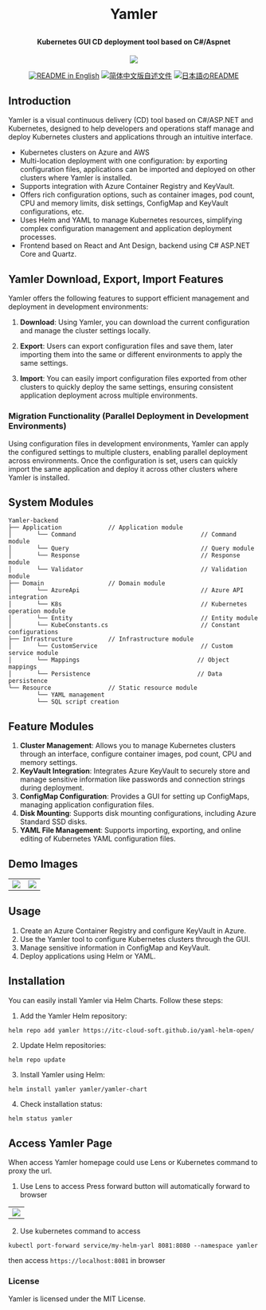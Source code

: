 <p align="center">

[//]: # (	<img alt="logo" src="https://oscimg.oschina.net/oscnet/up-b99b286755aef70355a7084753f89cdb7c9.png">)
</p>
<h1 align="center" style="margin: 30px 0 30px; font-weight: bold;">Yamler</h1>
<h4 align="center">Kubernetes GUI CD deployment tool based on C#/Aspnet</h4>
<p align="center">
	<a href="https://gitee.com/y_project/RuoYi-Cloud/blob/master/LICENSE"><img src="https://img.shields.io/github/license/mashape/apistatus.svg"></a>
</p>
<p align="center">
  <a href="./README.md"><img alt="README in English" src="https://img.shields.io/badge/English-d9d9d9"></a>
  <a href="./README_CN.md"><img alt="简体中文版自述文件" src="https://img.shields.io/badge/简体中文-d9d9d9"></a>
  <a href="./README_JA.md"><img alt="日本語のREADME" src="https://img.shields.io/badge/日本語-d9d9d9"></a>
</p>

## Introduction

Yamler is a visual continuous delivery (CD) tool based on C#/ASP.NET and Kubernetes, designed to help developers and operations staff manage and deploy Kubernetes clusters and applications through an intuitive interface.
* Kubernetes clusters on Azure and AWS
* Multi-location deployment with one configuration: by exporting configuration files, applications can be imported and deployed on other clusters where Yamler is installed.
* Supports integration with Azure Container Registry and KeyVault.
* Offers rich configuration options, such as container images, pod count, CPU and memory limits, disk settings, ConfigMap and KeyVault configurations, etc.
* Uses Helm and YAML to manage Kubernetes resources, simplifying complex configuration management and application deployment processes.
* Frontend based on React and Ant Design, backend using C# ASP.NET Core and Quartz.
## Yamler Download, Export, Import Features

Yamler offers the following features to support efficient management and deployment in development environments:

1. **Download**:
   Using Yamler, you can download the current configuration and manage the cluster settings locally.

2. **Export**:
   Users can export configuration files and save them, later importing them into the same or different environments to apply the same settings.

3. **Import**:
   You can easily import configuration files exported from other clusters to quickly deploy the same settings, ensuring consistent application deployment across multiple environments.

### Migration Functionality (Parallel Deployment in Development Environments)

Using configuration files in development environments, Yamler can apply the configured settings to multiple clusters, enabling parallel deployment across environments. Once the configuration is set, users can quickly import the same application and deploy it across other clusters where Yamler is installed.
## System Modules

~~~
Yamler-backend  
├── Application             // Application module
│       └── Command                                   // Command module 
│       └── Query                                     // Query module 
│       └── Response                                  // Response module 
│       └── Validator                                 // Validation module 
├── Domain                  // Domain module
│       └── AzureApi                                  // Azure API integration
│       └── K8s                                       // Kubernetes operation module
│       └── Entity                                    // Entity module
│       └── KubeConstants.cs                          // Constant configurations
├── Infrastructure          // Infrastructure module
│       └── CustomService                             // Custom service module
│       └── Mappings                                 // Object mappings
│       └── Persistence                              // Data persistence
└── Resource                // Static resource module
        └── YAML management
        └── SQL script creation
~~~

## Feature Modules

1. **Cluster Management**: Allows you to manage Kubernetes clusters through an interface, configure container images, pod count, CPU and memory settings.
2. **KeyVault Integration**: Integrates Azure KeyVault to securely store and manage sensitive information like passwords and connection strings during deployment.
3. **ConfigMap Configuration**: Provides a GUI for setting up ConfigMaps, managing application configuration files.
4. **Disk Mounting**: Supports disk mounting configurations, including Azure Standard SSD disks.
5. **YAML File Management**: Supports importing, exporting, and online editing of Kubernetes YAML configuration files.

## Demo Images
<table>
    <tr>
        <td><img style="max-width: 60vh" src="https://itc-cloud-soft.github.io/doc-open/img/yamler/yamler_en1.png"/></td>
        <td><img style="max-width: 60vh" src="https://itc-cloud-soft.github.io/doc-open/img/yamler/yamler_en2.png"/></td>
    </tr>
</table>

## Usage

1. Create an Azure Container Registry and configure KeyVault in Azure.
2. Use the Yamler tool to configure Kubernetes clusters through the GUI.
3. Manage sensitive information in ConfigMap and KeyVault.
4. Deploy applications using Helm or YAML.

## Installation

You can easily install Yamler via Helm Charts. Follow these steps:

1. Add the Yamler Helm repository:
```bash
helm repo add yamler https://itc-cloud-soft.github.io/yaml-helm-open/
```
2.	Update Helm repositories:
```bash[uploads](Yaml%2Fuploads)
helm repo update
```
3.	Install Yamler using Helm:
```
helm install yamler yamler/yamler-chart
```
4.	Check installation status:
```
helm status yamler
```
## Access Yamler Page
When access Yamler homepage could use Lens or Kubernetes command to proxy the url.
1. Use Lens to access
Press forward button will automatically forward to browser 
<table>
    <tr>
        <td><img style="max-width: 60vh" src="https://itc-cloud-soft.github.io/doc-open/img/yamler/yamler_lens.png"/></td>
    </tr>
</table>

2. Use kubernetes command to access
```shell
kubectl port-forward service/my-helm-yarl 8081:8080 --namespace yamler
```
then access `https://localhost:8081` in browser
### License

Yamler is licensed under the MIT License.